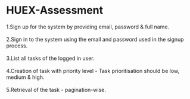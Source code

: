 # HUEX-Assessment
 1.Sign up for the system by providing email, password & full name. <br></br>
 2.Sign in to the system using the email and password used in the signup process.<br></br>
 3.List all tasks of the logged in user.<br></br>
 4.Creation of task with priority level - Task prioritisation should be low, medium &
   high.<br></br>
 5.Retrieval of the task - pagination-wise.
